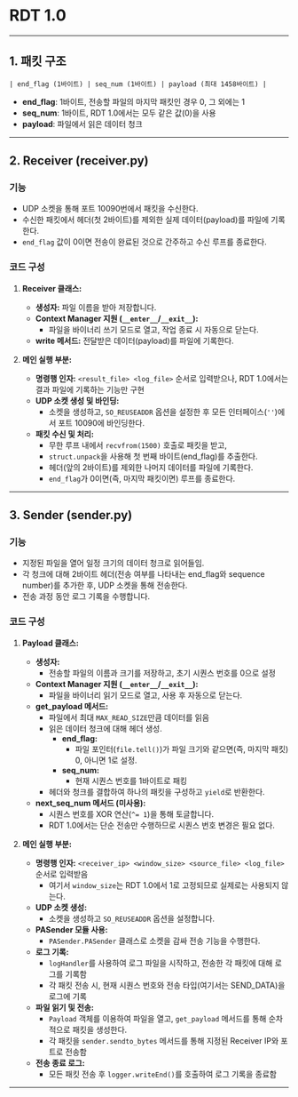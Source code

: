 # RDT 1.0

---

## 1. 패킷 구조

```
| end_flag (1바이트) | seq_num (1바이트) | payload (최대 1458바이트) |
```

- **end_flag**: 1바이트, 전송할 파일의 마지막 패킷인 경우 0, 그 외에는 1
- **seq_num**: 1바이트, RDT 1.0에서는 모두 같은 값(0)을 사용
- **payload**: 파일에서 읽은 데이터 청크

---

## 2. Receiver (receiver.py)

### 기능

- UDP 소켓을 통해 포트 10090번에서 패킷을 수신한다.
- 수신한 패킷에서 헤더(첫 2바이트)를 제외한 실제 데이터(payload)를 파일에 기록한다.
- `end_flag` 값이 0이면 전송이 완료된 것으로 간주하고 수신 루프를 종료한다.

### 코드 구성

1. **Receiver 클래스:**
   - **생성자:** 파일 이름을 받아 저장합니다.
   - **Context Manager 지원 (`__enter__`/`__exit__`):**  
     - 파일을 바이너리 쓰기 모드로 열고, 작업 종료 시 자동으로 닫는다.
   - **write 메서드:** 전달받은 데이터(payload)를 파일에 기록한다.

2. **메인 실행 부분:**
   - **명령행 인자:** `<result_file> <log_file>` 순서로 입력받으나, RDT 1.0에서는 결과 파일에 기록하는 기능만 구현
   - **UDP 소켓 생성 및 바인딩:**  
     - 소켓을 생성하고, `SO_REUSEADDR` 옵션을 설정한 후 모든 인터페이스(`''`)에서 포트 10090에 바인딩한다.
   - **패킷 수신 및 처리:**  
     - 무한 루프 내에서 `recvfrom(1500)` 호출로 패킷을 받고,  
     - `struct.unpack`을 사용해 첫 번째 바이트(end_flag)를 추출한다.
     - 헤더(앞의 2바이트)를 제외한 나머지 데이터를 파일에 기록한다.
     - `end_flag`가 0이면(즉, 마지막 패킷이면) 루프를 종료한다.

---

## 3. Sender (sender.py)

### 기능
- 지정된 파일을 열어 일정 크기의 데이터 청크로 읽어들임.
- 각 청크에 대해 2바이트 헤더(전송 여부를 나타내는 end_flag와 sequence number)를 추가한 후, UDP 소켓을 통해 전송한다.
- 전송 과정 동안 로그 기록을 수행합니다.

### 코드 구성

1. **Payload 클래스:**
   - **생성자:**  
     - 전송할 파일의 이름과 크기를 저장하고, 초기 시퀀스 번호를 0으로 설정
   - **Context Manager 지원 (`__enter__`/`__exit__`):**  
     - 파일을 바이너리 읽기 모드로 열고, 사용 후 자동으로 닫는다.
   - **get_payload 메서드:**  
     - 파일에서 최대 `MAX_READ_SIZE`만큼 데이터를 읽음
     - 읽은 데이터 청크에 대해 헤더 생성.
       - **end_flag:**  
         - 파일 포인터(`file.tell()`)가 파일 크기와 같으면(즉, 마지막 패킷) 0, 아니면 1로 설정.
       - **seq_num:**  
         - 현재 시퀀스 번호를 1바이트로 패킹
     - 헤더와 청크를 결합하여 하나의 패킷을 구성하고 `yield`로 반환한다.
   - **next_seq_num 메서드 (미사용):**  
     - 시퀀스 번호를 XOR 연산(`^= 1`)을 통해 토글합니다.
     - RDT 1.0에서는 단순 전송만 수행하므로 시퀀스 번호 변경은 필요 없다.

2. **메인 실행 부분:**
   - **명령행 인자:** `<receiver_ip> <window_size> <source_file> <log_file>` 순서로 입력받음
     - 여기서 `window_size`는 RDT 1.0에서 1로 고정되므로 실제로는 사용되지 않는다.
   - **UDP 소켓 생성:**  
     - 소켓을 생성하고 `SO_REUSEADDR` 옵션을 설정합니다.
   - **PASender 모듈 사용:**  
     - `PASender.PASender` 클래스로 소켓을 감싸 전송 기능을 수행한다.
   - **로그 기록:**  
     - `logHandler`를 사용하여 로그 파일을 시작하고, 전송한 각 패킷에 대해 로그를 기록함
     - 각 패킷 전송 시, 현재 시퀀스 번호와 전송 타입(여기서는 SEND_DATA)을 로그에 기록
   - **파일 읽기 및 전송:**  
     - `Payload` 객체를 이용하여 파일을 열고, `get_payload` 메서드를 통해 순차적으로 패킷을 생성한다.
     - 각 패킷을 `sender.sendto_bytes` 메서드를 통해 지정된 Receiver IP와 포트로 전송함
   - **전송 종료 로그:**  
     - 모든 패킷 전송 후 `logger.writeEnd()`를 호출하여 로그 기록을 종료함
     
---